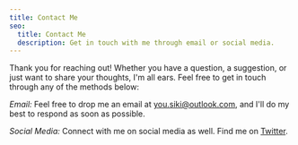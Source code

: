```yaml
---
title: Contact Me
seo:
  title: Contact Me
  description: Get in touch with me through email or social media.
---
```


Thank you for reaching out! Whether you have a question, a suggestion, or just want to share your thoughts, I'm all ears. Feel free to get in touch through any of the methods below:

_Email:_
Feel free to drop me an email at [you.siki@outlook.com](mailto:you.siki@outlook.com), and I'll do my best to respond as soon as possible.

_Social Media:_
Connect with me on social media as well. Find me on [Twitter](https://twitter.com/__yousiki__).
